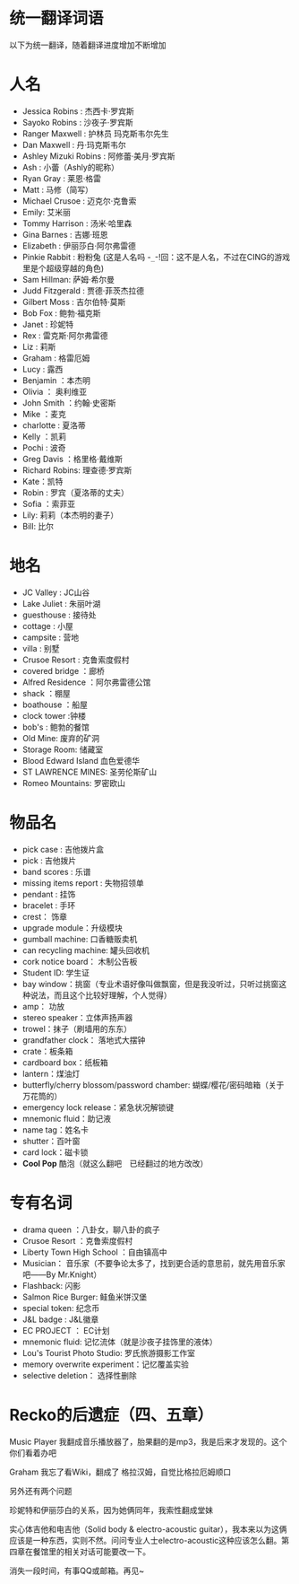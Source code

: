 # 统一翻译词语 #

以下为统一翻译，随着翻译进度增加不断增加

# 人名 #

  * Jessica Robins : 杰西卡·罗宾斯
  * Sayoko Robins : 沙夜子·罗宾斯
  * Ranger Maxwell : 护林员 玛克斯韦尔先生
  * Dan Maxwell : 丹·玛克斯韦尔
  * Ashley Mizuki Robins : 阿修蕾·美月·罗宾斯
  * Ash : 小蕾（Ashly的昵称）
  * Ryan Gray : 莱恩·格雷
  * Matt : 马修（简写）
  * Michael Crusoe : 迈克尔·克鲁索
  * Emily: 艾米丽
  * Tommy Harrison : 汤米·哈里森
  * Gina Barnes : 吉娜·班恩
  * Elizabeth : 伊丽莎白·阿尔弗雷德
  * Pinkie Rabbit : 粉粉兔  (这是人名吗 -`_`-!回：这不是人名，不过在CING的游戏里是个超级穿越的角色)
  * Sam Hillman: 萨姆·希尔曼
  * Judd Fitzgerald : 贾德·菲茨杰拉德
  * Gilbert Moss : 吉尔伯特·莫斯
  * Bob Fox : 鲍勃·福克斯
  * Janet : 珍妮特
  * Rex : 雷克斯·阿尔弗雷德
  * Liz : 莉斯
  * Graham : 格雷厄姆
  * Lucy : 露西
  * Benjamin ：本杰明
  * Olivia ： 奥利维亚
  * John Smith ：约翰·史密斯
  * Mike ：麦克
  * charlotte : 夏洛蒂
  * Kelly ：凯莉
  * Pochi : 波奇
  * Greg Davis ：格里格·戴维斯
  * Richard Robins: 理查德·罗宾斯
  * Kate：凯特
  * Robin : 罗宾（夏洛蒂的丈夫）
  * Sofia ：索菲亚
  * Lily: 莉莉（本杰明的妻子）
  * Bill: 比尔

# 地名 #

  * JC Valley : JC山谷
  * Lake Juliet : 朱丽叶湖
  * guesthouse : 接待处
  * cottage : 小屋
  * campsite : 营地
  * villa : 别墅
  * Crusoe Resort : 克鲁索度假村
  * covered bridge ：廊桥
  * Alfred Residence ：阿尔弗雷德公馆
  * shack ：棚屋
  * boathouse ：船屋
  * clock tower :钟楼
  * bob's : 鲍勃的餐馆
  * Old Mine: 废弃的矿洞
  * Storage Room: 储藏室
  * Blood Edward Island 血色爱德华
  * ST LAWRENCE MINES: 圣劳伦斯矿山
  * Romeo Mountains: 罗密欧山


# 物品名 #

  * pick case : 吉他拨片盒
  * pick : 吉他拨片
  * band scores : 乐谱
  * missing items report : 失物招领单
  * pendant : 挂饰
  * bracelet : 手环
  * crest： 饰章
  * upgrade module：升级模块
  * gumball machine: 口香糖贩卖机
  * can recycling machine: 罐头回收机
  * cork notice board： 木制公告板
  * Student ID: 学生证
  * bay window：挑窗（专业术语好像叫做飘窗，但是我没听过，只听过挑窗这种说法，而且这个比较好理解，个人觉得）
  * amp： 功放
  * stereo speaker：立体声扬声器
  * trowel：抹子（刷墙用的东东）
  * grandfather clock： 落地式大摆钟
  * crate：板条箱
  * cardboard box：纸板箱
  * lantern：煤油灯
  * butterfly/cherry blossom/password chamber: 蝴蝶/樱花/密码暗箱（关于万花筒的）
  * emergency lock release：紧急状况解锁键
  * mnemonic fluid：助记液
  * name tag：姓名卡
  * shutter：百叶窗
  * card lock：磁卡锁
  * **Cool Pop** 酷泡（就这么翻吧　已经翻过的地方改改）

# 专有名词 #
  * drama queen ：八卦女，聊八卦的疯子
  * Crusoe Resort ：克鲁索度假村
  * Liberty Town High School ：自由镇高中
  * Musician： 音乐家（不要争论太多了，找到更合适的意思前，就先用音乐家吧——By Mr.Knight）
  * Flashback: 闪影
  * Salmon Rice Burger: 鲑鱼米饼汉堡
  * special token: 纪念币
  * J&L badge : J&L徽章
  * EC PROJECT ： EC计划
  * mnemonic fluid: 记忆流体（就是沙夜子挂饰里的液体）
  * Lou's Tourist Photo Studio: 罗氏旅游摄影工作室
  * memory overwrite experiment：记忆覆盖实验
  * selective deletion： 选择性删除

# Recko的后遗症（四、五章） #
Music Player 我翻成音乐播放器了，胎果翻的是mp3，我是后来才发现的。这个你们看着办吧

Graham 我忘了看Wiki，翻成了 格拉汉姆，自觉比格拉厄姆顺口

另外还有两个问题

珍妮特和伊丽莎白的关系，因为她俩同年，我索性翻成堂妹

实心体吉他和电吉他（Solid body & electro-acoustic guitar），我本来以为这俩应该是一种东西，实则不然。问问专业人士electro-acoustic这种应该怎么翻。第四章在餐馆里的相关对话可能要改一下。

消失一段时间，有事QQ或邮箱。再见~